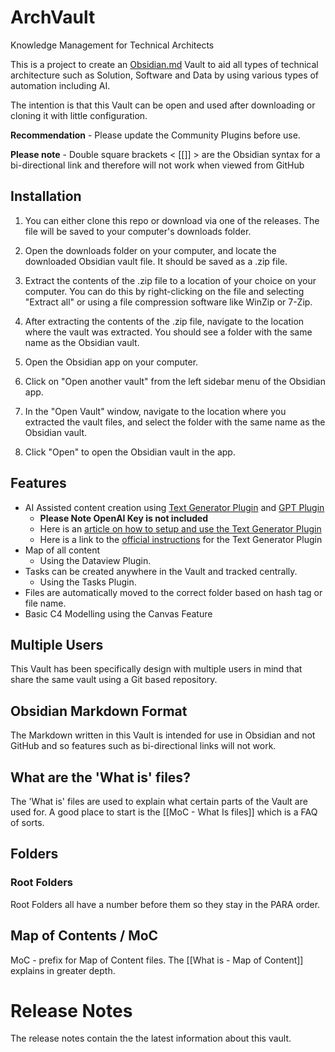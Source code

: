 # ArchVault
Knowledge Management for Technical Architects

This is a project to create an [Obsidian.md](https://obsidian.md/) Vault to aid all types of technical architecture such as Solution, Software and Data by using various types of automation including AI.

The intention is that this Vault can be open and used after downloading or cloning  it with little configuration.

**Recommendation** - Please update the Community Plugins before use.

**Please note** - Double square brackets < [[]] > are the Obsidian syntax for a bi-directional link and therefore will not work when viewed from GitHub 

## Installation
1.  You can either clone this repo or download via one of the releases. The file will be saved to your computer's downloads folder.
    
2.  Open the downloads folder on your computer, and locate the downloaded Obsidian vault file. It should be saved as a .zip file.
    
3.  Extract the contents of the .zip file to a location of your choice on your computer. You can do this by right-clicking on the file and selecting "Extract all" or using a file compression software like WinZip or 7-Zip.
    
4.  After extracting the contents of the .zip file, navigate to the location where the vault was extracted. You should see a folder with the same name as the Obsidian vault.
    
5.  Open the Obsidian app on your computer.
    
6.  Click on "Open another vault" from the left sidebar menu of the Obsidian app.
    
7.  In the "Open Vault" window, navigate to the location where you extracted the vault files, and select the folder with the same name as the Obsidian vault.
    
8.  Click "Open" to open the Obsidian vault in the app.


## Features
- AI Assisted content creation using [Text Generator Plugin](https://github.com/nhaouari/obsidian-textgenerator-plugin) and [GPT Plugin](https://github.com/jmilldotdev/obsidian-gpt)
	- **Please Note OpenAI Key is not included**
	- Here is an [article on how to setup and use the Text Generator Plugin](https://medium.com/os-techblog/obsidians-open-ai-gtp-3-text-generator-980d64e0067f)
	- Here is a link to the [official instructions](https://github.com/nhaouari/obsidian-textgenerator-plugin) for the Text Generator Plugin
- Map of all content
	- Using the Dataview Plugin.
- Tasks can be created anywhere in the Vault and tracked centrally.
	- Using the Tasks Plugin.
- Files are automatically moved to the correct folder based on hash tag or file name.
- Basic C4 Modelling using the Canvas Feature


## Multiple Users
This Vault has been specifically design with multiple users in mind that share the same vault using a Git based repository.

## Obsidian Markdown Format
The Markdown written in this Vault is intended for use in Obsidian and not GitHub and so features such as bi-directional links will not work.


## What are the 'What is' files?
The 'What is' files are used to explain what certain parts of the Vault are used for.
A good place to start is the [[MoC - What Is files]] which is a FAQ of sorts.

## Folders

### Root Folders
Root Folders all have a number before them so they stay in the PARA order.

## Map of Contents / MoC
MoC - prefix for Map of Content files. The [[What is - Map of Content]] explains in greater depth.


# Release Notes
The release notes contain the the latest information about this vault.